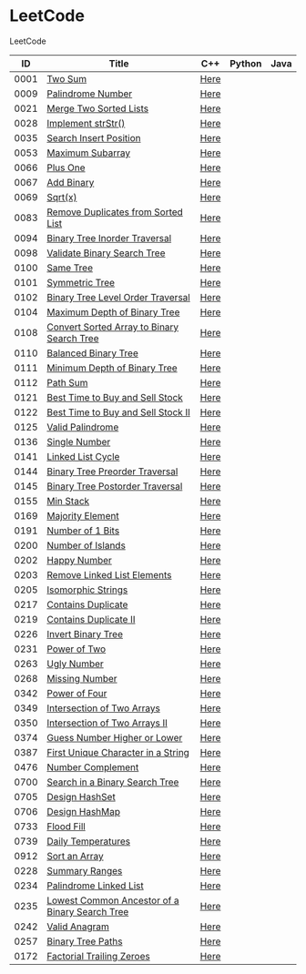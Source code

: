 # LeetCode

LeetCode

| ID   | Title                                                        | C++                                                          | Python | Java |
| ---- | ------------------------------------------------------------ | ------------------------------------------------------------ | ------ | ---- |
| 0001 | [Two Sum](https://leetcode.com/problems/two-sum/)            | [Here](./C++/0001-two-sum.cpp)                               |        |      |
| 0009 | [Palindrome Number](https://leetcode.com/problems/palindrome-number/) | [Here](./C++/0009-palindrome-number.cpp)                     |        |      |
| 0021 | [Merge Two Sorted Lists](https://leetcode.com/problems/merge-two-sorted-lists/) | [Here](./C++/0021-merge-two-sorted-lists.cpp)                |        |      |
| 0028 | [Implement strStr()](https://leetcode.com/problems/implement-strstr/) | [Here](./C++/0028-implement-strstr.cpp)                      |        |      |
| 0035 | [Search Insert Position](https://leetcode.com/problems/search-insert-position/) | [Here](./C++/0035-search-insert-position.cpp)                |        |      |
| 0053 | [Maximum Subarray](https://leetcode.com/problems/maximum-subarray/) | [Here](/C++/0053-maximum-subarray.cpp)                       |        |      |
| 0066 | [Plus One](https://leetcode.com/problems/plus-one/)          | [Here](./C++/0066-plus-one.cpp)                              |        |      |
| 0067 | [Add Binary](https://leetcode.com/problems/add-binary/)      | [Here](./C++/0067-add-binary.cpp)                            |        |      |
| 0069 | [Sqrt(x)](https://leetcode.com/problems/sqrtx/)              | [Here](./C++/0069-sqrtx.cpp)                                 |        |      |
| 0083 | [Remove Duplicates from Sorted List](https://leetcode.com/problems/remove-duplicates-from-sorted-list/) | [Here](./C++/0083-remove-duplicates-from-sorted-list.cpp)    |        |      |
| 0094 | [Binary Tree Inorder Traversal](https://leetcode.com/problems/binary-tree-inorder-traversal/) | [Here](./C++/0094-binary-tree-inorder-traversal.cpp)         |        |      |
| 0098 | [Validate Binary Search Tree](https://leetcode.com/problems/validate-binary-search-tree/) | [Here](./C++/0098-validate-binary-search-tree.cpp)           |        |      |
| 0100 | [Same Tree](https://leetcode.com/problems/same-tree/)        | [Here](./C++/0100-same-tree.cpp)                             |        |      |
| 0101 | [Symmetric Tree](https://leetcode.com/problems/symmetric-tree/) | [Here](./C++/0101-symmetric-tree.cpp)                        |        |      |
| 0102 | [Binary Tree Level Order Traversal](https://leetcode.com/problems/binary-tree-level-order-traversal/) | [Here](./C++/0102-binary-tree-level-order-traversal.cpp)     |        |      |
| 0104 | [Maximum Depth of Binary Tree](https://leetcode.com/problems/maximum-depth-of-binary-tree/) | [Here](./C++/0104-maximum-depth-of-binary-tree.cpp)          |        |      |
| 0108 | [Convert Sorted Array to Binary Search Tree](https://leetcode.com/problems/convert-sorted-array-to-binary-search-tree/) | [Here](./C++/0108-convert-sorted-array-to-binary-search-tree.cpp) |        |      |
| 0110 | [Balanced Binary Tree](https://leetcode.com/problems/balanced-binary-tree/) | [Here](./C++/0110-balanced-binary-tree.cpp)                  |        |      |
| 0111 | [Minimum Depth of Binary Tree](https://leetcode.com/problems/minimum-depth-of-binary-tree/) | [Here](./C++/0111-minimum-depth-of-binary-tree.cpp)          |        |      |
| 0112 | [Path Sum](https://leetcode.com/problems/path-sum/)          | [Here](./C++/0112-path-sum.cpp)                              |        |      |
| 0121 | [Best Time to Buy and Sell Stock](https://leetcode.com/problems/best-time-to-buy-and-sell-stock/) | [Here](./C++/0121-best-time-to-buy-and-sell-stock.cpp)       |        |      |
| 0122 | [Best Time to Buy and Sell Stock II](https://leetcode.com/problems/best-time-to-buy-and-sell-stock-ii/) | [Here](./C++/0122-best-time-to-buy-and-sell-stock-ii.cpp)    |        |      |
| 0125 | [Valid Palindrome](https://leetcode.com/problems/valid-palindrome/) | [Here](./C++/0125-valid-palindrome.cpp)                      |        |      |
| 0136 | [Single Number](https://leetcode.com/problems/single-number/) | [Here](./C++/0136-single-number.cpp)                         |        |      |
| 0141 | [Linked List Cycle](https://leetcode.com/problems/linked-list-cycle/) | [Here](./C++/0141-linked-list-cycle.cpp)                     |        |      |
| 0144 | [Binary Tree Preorder Traversal](https://leetcode.com/problems/binary-tree-preorder-traversal/) | [Here](./C++/0144-binary-tree-preorder-traversal.cpp)        |        |      |
| 0145 | [Binary Tree Postorder Traversal](https://leetcode.com/problems/binary-tree-postorder-traversal/) | [Here](./C++/0145-binary-tree-postorder-traversal.cpp)       |        |      |
| 0155 | [Min Stack](https://leetcode.com/problems/min-stack/)        | [Here](./C++/0155-min-stack.cpp)                             |        |      |
| 0169 | [Majority Element](https://leetcode.com/problems/majority-element/) | [Here](./C++/0169-majority-element.cpp)                      |        |      |
| 0191 | [Number of 1 Bits](https://leetcode.com/problems/number-of-1-bits/) | [Here](./C++/0191-number-of-1-bits.cpp)                      |        |      |
| 0200 | [Number of Islands](https://leetcode.com/problems/number-of-islands/) | [Here](./C++/0200-number-of-islands.cpp)                     |        |      |
| 0202 | [Happy Number](https://leetcode.com/problems/happy-number/)  | [Here](./C++/0202-happy-number.cpp)                          |        |      |
| 0203 | [Remove Linked List Elements](https://leetcode.com/problems/remove-linked-list-elements/) | [Here](./C++/0203-remove-linked-list-elements.cpp)           |        |      |
| 0205 | [Isomorphic Strings](https://leetcode.com/problems/isomorphic-strings/) | [Here](./C++/0205-isomorphic-strings.cpp)                    |        |      |
| 0217 | [Contains Duplicate](https://leetcode.com/problems/contains-duplicate/) | [Here](./C++/0217-contains-duplicate.cpp)                    |        |      |
| 0219 | [Contains Duplicate II](https://leetcode.com/problems/contains-duplicate-ii/) | [Here](./C++/0219-contains-duplicate-ii.cpp)                 |        |      |
| 0226 | [Invert Binary Tree](https://leetcode.com/problems/invert-binary-tree/) | [Here](./C++/0226-invert-binary-tree.cpp)                    |        |      |
| 0231 | [Power of Two](https://leetcode.com/problems/power-of-two/)  | [Here](./C++/0231-power-of-two.cpp)                          |        |      |
| 0263 | [Ugly Number](https://leetcode.com/problems/ugly-number/)    | [Here](./C++/0263-ugly-number.cpp)                           |        |      |
| 0268 | [Missing Number](https://leetcode.com/problems/missing-number/) | [Here](./C++/0268-missing-number.cpp)                        |        |      |
| 0342 | [Power of Four](https://leetcode.com/problems/power-of-four/) | [Here](./C++/0342-power-of-four.cpp)                         |        |      |
| 0349 | [Intersection of Two Arrays](https://leetcode.com/problems/intersection-of-two-arrays/) | [Here](./C++/0349-intersection-of-two-arrays.cpp)            |        |      |
| 0350 | [Intersection of Two Arrays II](https://leetcode.com/problems/intersection-of-two-arrays-ii/) | [Here](./C++/0350-intersection-of-two-arrays-ii.cpp)         |        |      |
| 0374 | [Guess Number Higher or Lower](https://leetcode.com/problems/guess-number-higher-or-lower/) | [Here](./C++/0374-guess-number-higher-or-lower.cpp)          |        |      |
| 0387 | [First Unique Character in a String](https://leetcode.com/problems/first-unique-character-in-a-string/) | [Here](./C++/0387-first-unique-character-in-a-string.cpp)    |        |      |
| 0476 | [Number Complement](https://leetcode.com/problems/number-complement/) | [Here](./C++/0476-number-complement.cpp)                     |        |      |
| 0700 | [Search in a Binary Search Tree](https://leetcode.com/problems/search-in-a-binary-search-tree/) | [Here](./C++/0700-search-in-a-binary-search-tree.cpp)        |        |      |
| 0705 | [Design HashSet](https://leetcode.com/problems/design-hashset/) | [Here](./C++/0705-design-hashset.cpp)                        |        |      |
| 0706 | [Design HashMap](https://leetcode.com/problems/design-hashmap/) | [Here](./C++/0706-design-hashmap.cpp)                        |        |      |
| 0733 | [Flood Fill](https://leetcode.com/problems/flood-fill/)      | [Here](./C++/0733-flood-fill.cpp)                            |        |      |
| 0739 | [Daily Temperatures](https://leetcode.com/problems/daily-temperatures/) | [Here](./C++/0739-daily-temperatures.cpp)                    |        |      |
| 0912 | [Sort an Array](https://leetcode.com/problems/sort-an-array/) | [Here](./C++/0912-sort-an-array.cpp)                         |        |      |
| 0228 | [Summary Ranges](https://leetcode.com/problems/summary-ranges/) | [Here](./C++/0228-summary-ranges.cpp)                        |        |      |
| 0234 | [Palindrome Linked List](https://leetcode.com/problems/palindrome-linked-list/) | [Here](./C++/0234-palindrome-linked-list.cpp)                |        |      |
| 0235 | [Lowest Common Ancestor of a Binary Search Tree](https://leetcode.com/problems/lowest-common-ancestor-of-a-binary-search-tree/) | [Here](./C++/0235-lowest-common-ancestor-of-a-binary-search-tree.cpp) |        |      |
| 0242 | [Valid Anagram](https://leetcode.com/problems/valid-anagram/) | [Here](./C++/0242-valid-anagram.cpp)                         |        |      |
| 0257 | [Binary Tree Paths](https://leetcode.com/problems/binary-tree-paths/) | [Here](./C++/0257-binary-tree-paths.cpp)                     |        |      |
| 0172 | [Factorial Trailing Zeroes](https://leetcode.com/problems/factorial-trailing-zeroes/) | [Here](./C++/0172-factorial-trailing-zeroes.cpp)             |        |      |

